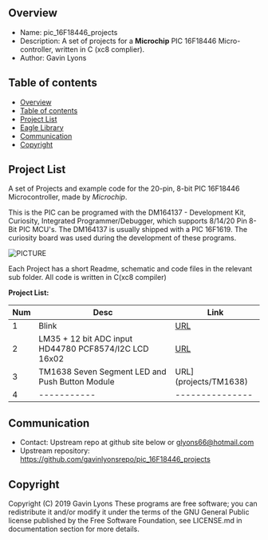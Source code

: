 

Overview
--------------------------------------------
* Name: pic_16F18446_projects
* Description: A set of projects for a **Microchip** 
 PIC 16F18446 Micro-controller, written in C (xc8 complier).
* Author: Gavin Lyons 

Table of contents
---------------------------

  * [Overview](#overview)
  * [Table of contents](#table-of-contents)
  * [Project List](#project-list)
  * [Eagle Library](#eagle-library)
  * [Communication](#communication)
  * [Copyright](#copyright)

Project List
-----------------------------------------
A set of Projects and example code for the 20-pin, 8-bit PIC 16F18446 Microcontroller,
made by *Microchip*. 

This is the PIC can be programed with the 
DM164137 - Development Kit, Curiosity, Integrated Programmer/Debugger,
which supports 8/14/20 Pin 8-Bit PIC MCU's. 
The DM164137 is usually shipped with a PIC 16F1619.
The curiosity board was used during the development of these programs.

![PICTURE](https://github.com/gavinlyonsrepo/pic_16F1619_projects/blob/master/images/pcb.jpg)

Each Project has a short Readme, schematic and code files
in the relevant sub folder. All code is written in C(xc8 compiler)


**Project List:**

| Num | Desc | Link |
| --- | --- | --- |
| 1  | Blink | [URL](projects/Blink)|
| 2 |  LM35 + 12 bit ADC input HD44780 PCF8574/I2C LCD 16x02 | [URL](projects/LM35) |
| 3 |  TM1638 Seven Segment LED and Push Button Module | URL](projects/TM1638) |
| 4 | ----------- | --------------- |


Communication
-----------
* Contact: Upstream repo at github site below or glyons66@hotmail.com
* Upstream repository: https://github.com/gavinlyonsrepo/pic_16F18446_projects

Copyright
---------
Copyright (C) 2019 Gavin Lyons 
These programs are free software; you can redistribute it and/or modify
it under the terms of the GNU General Public license published by
the Free Software Foundation, see LICENSE.md in documentation section 
for more details.
